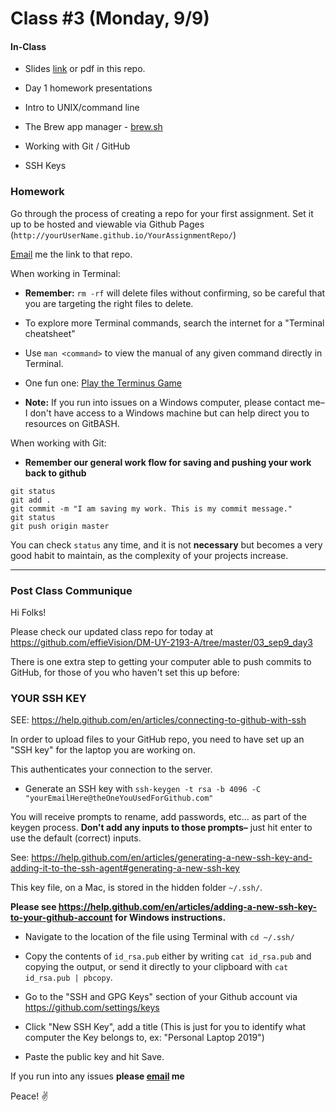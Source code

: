 # Class #3 (Monday, 9/9)

#### In-Class

* Slides [link](https://docs.google.com/presentation/d/1tfOhjVd-BdCzzZckk2VyGB3ziTJt1VGZVWdpl8ZUBt8/edit?usp=sharing) or pdf in this repo.

* Day 1 homework presentations

* Intro to UNIX/command line

* The Brew app manager - [brew.sh](https://brew.sh/)

* Working with Git / GitHub

* SSH Keys

### Homework

Go through the process of creating a repo for your first assignment. Set it up to be hosted and viewable via Github Pages (`http://yourUserName.github.io/YourAssignmentRepo/`)

[Email](mailto:effie.vision@gmail.com) me the link to that repo.

When working in Terminal:

* **Remember:** `rm -rf` will delete files without confirming, so be careful that you are targeting the right files to delete.

* To explore more Terminal commands, search the internet for a "Terminal cheatsheet"

* Use `man <command>` to view the manual of any given command directly in Terminal.

* One fun one: [Play the Terminus Game](http://web.mit.edu/mprat/Public/web/Terminus/Web/main.html)

* **Note:** If you run into issues on a Windows computer, please contact me– I don't have access to a Windows machine but can help direct you to resources on GitBASH.

When working with Git:

* **Remember our general work flow for saving and pushing your work back to github**

```
git status
git add .
git commit -m "I am saving my work. This is my commit message."
git status
git push origin master
```

You can check `status` any time, and it is not **necessary** but becomes a very good habit to maintain, as the complexity of your projects increase.

---

### Post Class Communique

Hi Folks!

Please check our updated class repo for today at https://github.com/effieVision/DM-UY-2193-A/tree/master/03_sep9_day3

There is one extra step to getting your computer able to push commits to GitHub, for those of you who haven't set this up before:

### YOUR SSH KEY

SEE: https://help.github.com/en/articles/connecting-to-github-with-ssh

In order to upload files to your GitHub repo, you need to have set up an "SSH key" for the laptop you are working on.

This authenticates your connection to the server.

- Generate an SSH key with
`ssh-keygen -t rsa -b 4096 -C "yourEmailHere@theOneYouUsedForGithub.com"`

You will receive prompts to rename, add passwords, etc... as part of the keygen process. **Don't add any inputs to those prompts–** just hit enter to use the default (correct) inputs.

See: https://help.github.com/en/articles/generating-a-new-ssh-key-and-adding-it-to-the-ssh-agent#generating-a-new-ssh-key

This key file, on a Mac, is stored in the hidden folder `~/.ssh/`.

**Please see https://help.github.com/en/articles/adding-a-new-ssh-key-to-your-github-account for Windows instructions.**

- Navigate to the location of the file using Terminal with `cd ~/.ssh/`

- Copy the contents of `id_rsa.pub` either by writing `cat id_rsa.pub` and copying the output, or send it directly to your clipboard with `cat id_rsa.pub | pbcopy`.

- Go to the "SSH and GPG Keys" section of your Github account via https://github.com/settings/keys

- Click "New SSH Key", add a title (This is just for you to identify what computer the Key belongs to, ex: "Personal Laptop 2019")

- Paste the public key and hit Save.

If you run into any issues **please [email](mailto:effie.vision@gmail.com) me**

Peace! ✌️
